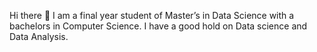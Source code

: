 Hi there 👋
I am a final year student of Master’s in Data Science with a bachelors in Computer Science. 
I have a good hold on Data science and Data Analysis. 
<!--
**Shez-27/Shez-27** is a ✨ _special_ ✨ repository because its `README.md` (this file) appears on your GitHub profile.

Here are some ideas to get you started:

- 🔭 I’m currently working on projects related to Data Science, Data Analytics and Machine Learning.
- 🌱 I’m currently learning Deep learning and Big data.
- 💬 Ask me about Data Science, Machine Learning and Data Analytics.
- 📫 How to reach me: Email- shez.hussain27@gmail.com
- ⚡ Fun fact: Never watched a single series (Believe me!)
